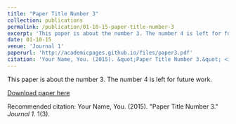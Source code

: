 ```yaml
---
title: "Paper Title Number 3"
collection: publications
permalink: /publication/01-10-15-paper-title-number-3
excerpt: 'This paper is about the number 3. The number 4 is left for future work.'
date: 01-10-15
venue: 'Journal 1'
paperurl: 'http://academicpages.github.io/files/paper3.pdf'
citation: 'Your Name, You. (2015). &quot;Paper Title Number 3.&quot; <i>Journal 1</i>. 1(3).'
---
```

This paper is about the number 3. The number 4 is left for future work.

[Download paper here](http://academicpages.github.io/files/paper3.pdf)

Recommended citation: Your Name, You. (2015). "Paper Title Number 3." <i>Journal 1</i>. 1(3).